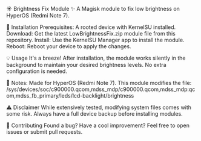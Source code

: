 ☀️ Brightness Fix Module ✨
A Magisk module to fix low brightness on HyperOS (Redmi Note 7).

🚀 Installation
Prerequisites: A rooted device with KernelSU installed.
Download: Get the latest LowBrightnessFix.zip module file from this repository.
Install: Use the KernelSU Manager app to install the module.
Reboot: Reboot your device to apply the changes.

💡 Usage
It's a breeze! After installation, the module works silently in the background to maintain your desired brightness levels. No extra configuration is needed.

📝 Notes:
Made for HyperOS (Redmi Note 7).
This module modifies the file: /sys/devices/soc/c900000.qcom,mdss_mdp/c900000.qcom,mdss_mdp:qcom,mdss_fb_primary/leds/lcd-backlight/brightness

⚠️ Disclaimer
While extensively tested, modifying system files comes with some risk. Always have a full device backup before installing modules.

🤝 Contributing
Found a bug? Have a cool improvement? Feel free to open issues or submit pull requests.
